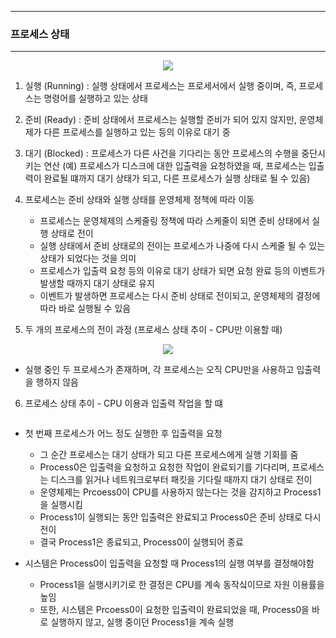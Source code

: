 -----
### 프로세스 상태
-----
<div align="center">
<img src="https://github.com/user-attachments/assets/84ab6da9-b37f-437d-93a0-9f21fd012225">
</div>

1. 실행 (Running) : 실행 상태에서 프로세스는 프로세서에서 실행 중이며, 즉, 프로세스는 명령어를 실행하고 있는 상태
2. 준비 (Ready) : 준비 상태에서 프로세스는 실행할 준비가 되어 있지 않지만, 운영체제가 다른 프로세스를 실행하고 있는 등의 이유로 대기 중
3. 대기 (Blocked) : 프로세스가 다른 사건을 기다리는 동안 프로세스의 수행을 중단시키는 연산 (예) 프로세스가 디스크에 대한 입출력을 요청하였을 때, 프로세스는 입출력이 완료될 떄까지 대기 상태가 되고, 다른 프로세스가 실행 상태로 될 수 있음)

4. 프로세스는 준비 상태와 실행 상태를 운영체제 정책에 따라 이동
   - 프로세스는 운영체제의 스케줄링 정책에 따라 스케줄이 되면 준비 상태에서 실행 상태로 전이
   - 실행 상태에서 준비 상태로의 전이는 프로세스가 나중에 다시 스케줄 될 수 있는 상태가 되었다는 것을 의미
   - 프로세스가 입출력 요청 등의 이유로 대기 상태가 되면 요청 완료 등의 이벤트가 발생할 때까지 대기 상태로 유지
   - 이벤트가 발생하면 프로세스는 다시 준비 상태로 전이되고, 운영체제의 결정에 따라 바로 실행될 수 있음

5. 두 개의 프로세스의 전이 과정 (프로세스 상태 추이 - CPU만 이용할 때)
<div align="center">
<img src="https://github.com/user-attachments/assets/103a4f95-0c54-47d4-aab9-b60d2eb33cb1">
</div>

   - 실행 중인 두 프로세스가 존재하며, 각 프로세스는 오직 CPU만을 사용하고 입출력을 행하지 않음

6. 프로세스 상태 추이 - CPU 이용과 입출력 작업을 할 떄
<div align="center">
<img src="">
</div>

  - 첫 번째 프로세스가 어느 정도 실행한 후 입출력을 요청
    + 그 순간 프로세스는 대기 상태가 되고 다른 프로세스에게 실행 기회를 줌
    + Process0은 입출력을 요청하고 요청한 작업이 완료되기를 기다리며, 프로세스는 디스크를 읽거나 네트워크로부터 패킷을 기다릴 때까지 대기 상태로 전이
    + 운영체제는 Prcoess0이 CPU를 사용하지 않는다는 것을 감지하고 Process1을 실행시킴
    + Process1이 실행되는 동안 입출력은 완료되고 Process0은 준비 상태로 다시 전이
    + 결국 Process1은 종료되고, Process0이 실행되어 종료
   
  - 시스템은 Process0이 입출력을 요청할 때 Process1의 실행 여부를 결정해야함
    + Process1을 실행시키기로 한 결정은 CPU를 계속 동작싴이므로 자원 이용률을 높임
    + 또한, 시스템은 Prcoess0이 요청한 입출력이 완료되었을 때, Process0을 바로 실행하지 않고, 실행 중이던 Process1을 계속 실행

  
